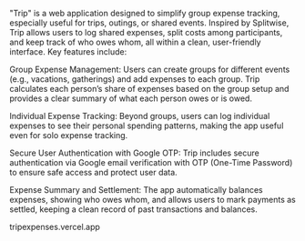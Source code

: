 "Trip" is a web application designed to simplify group expense tracking, especially useful for trips, outings, or shared events. Inspired by Splitwise, Trip allows users to log shared expenses, split costs among participants, and keep track of who owes whom, all within a clean, user-friendly interface. Key features include:

Group Expense Management: Users can create groups for different events (e.g., vacations, gatherings) and add expenses to each group. Trip calculates each person’s share of expenses based on the group setup and provides a clear summary of what each person owes or is owed.

Individual Expense Tracking: Beyond groups, users can log individual expenses to see their personal spending patterns, making the app useful even for solo expense tracking.

Secure User Authentication with Google OTP: Trip includes secure authentication via Google email verification with OTP (One-Time Password) to ensure safe access and protect user data.

Expense Summary and Settlement: The app automatically balances expenses, showing who owes whom, and allows users to mark payments as settled, keeping a clean record of past transactions and balances.

tripexpenses.vercel.app


